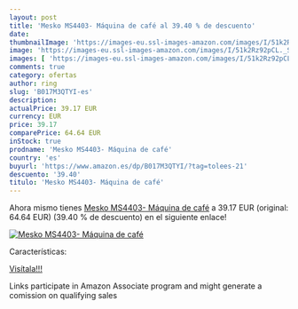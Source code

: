 ```yaml
---
layout: post
title: 'Mesko MS4403- Máquina de café al 39.40 % de descuento'
date: 
thumbnailImage: 'https://images-eu.ssl-images-amazon.com/images/I/51k2Rz92pCL._SL200_.jpg'
image: 'https://images-eu.ssl-images-amazon.com/images/I/51k2Rz92pCL._SL200_.jpg'
images: [ 'https://images-eu.ssl-images-amazon.com/images/I/51k2Rz92pCL._SL200_.jpg' ]
comments: true
category: ofertas
author: ring
slug: 'B017M3QTYI-es'
description:
actualPrice: 39.17 EUR
currency: EUR
price: 39.17
comparePrice: 64.64 EUR
inStock: true
prodname: 'Mesko MS4403- Máquina de café'
country: 'es'
buyurl: 'https://www.amazon.es/dp/B017M3QTYI/?tag=tolees-21'
descuento: '39.40'
titulo: 'Mesko MS4403- Máquina de café'
---
```


Ahora mismo tienes [Mesko MS4403- Máquina de café](https://www.amazon.es/dp/B017M3QTYI/?tag=tolees-21) a 39.17 EUR (original: 64.64 EUR) (39.40 %  de descuento) en el siguiente enlace!

[![Mesko MS4403- Máquina de café](https://images-eu.ssl-images-amazon.com/images/I/51k2Rz92pCL._SL200_.jpg)](https://www.amazon.es/dp/B017M3QTYI/?tag=tolees-21)

Características:


[Visítala!!!](https://www.amazon.es/dp/B017M3QTYI/?tag=tolees-21)

Links participate in Amazon Associate program and might generate a comission on qualifying sales
